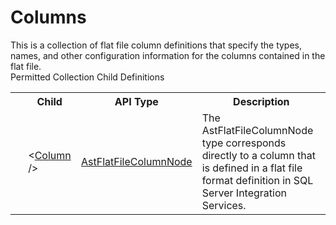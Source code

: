 # Columns

<div class="LanguageSummary"><div class ="SummaryItem">This is a collection of flat file column definitions that specify the types, names, and other configuration information for the columns contained in the flat file.</div></div><div class="SchemaBindingGroup"><div class="SchemaBindingGroupHeader">Permitted Collection Child Definitions</div><table id="SchemaBindingList" class="SchemaBindingList"><tbody><tr><th class="SchemaBindingIconColumnHeader">&nbsp;</th><th class="SchemaBindingNameColumnHeader">Child</th><th class="SchemaBindingTypeColumnHeader">API Type</th><th class="SchemaBindingSummaryColumnHeader">Description</th></tr><tr class="cd0"><td class="SchemaBindingIcon"><div class="NotRequired" /></td><td class="SchemaBindingName"><span class="punc">&lt;</span><a href=Varigence.Languages.Biml.FileFormat.AstFlatFileColumnNode.html">Column</a><span class="punc"> /&gt;</span></td><td class="SchemaBindingType"><a href="../api-reference/Varigence.Languages.Biml.FileFormat.AstFlatFileColumnNode.html">AstFlatFileColumnNode</a></td><td class="SchemaBindingSummary">The AstFlatFileColumnNode type corresponds directly to a column that is defined in a flat file format definition in SQL Server Integration Services.</td></tr></tbody></table></div>
